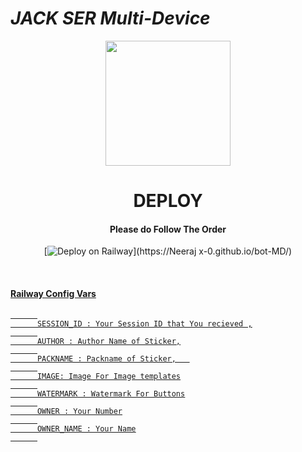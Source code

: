 # *JACK SER Multi-Device*

<div align="center">
  <img border-radius: 15px src="https://i.imgur.com/Pf1Wynm.png" width="200" height="200"/>


<div align="center">

# DEPLOY 

#### Please do Follow The Order
  
   
   [![Deploy on Railway](https://railway.app/button.svg)](https://Neeraj x-0.github.io/bot-MD/)

<br>
      
<div align="left">
   
#### <u>Railway Config Vars<u>
      
```
      
      SESSION_ID : Your Session ID that You recieved ,
      
      AUTHOR : Author Name of Sticker,
      
      PACKNAME : Packname of Sticker,   
      
      IMAGE: Image For Image templates
      
      WATERMARK : Watermark For Buttons
      
      OWNER : Your Number
      
      OWNER_NAME : Your Name
      
```

</div>

  



